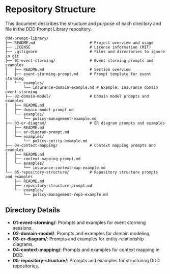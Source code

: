 # Repository Structure

This document describes the structure and purpose of each directory and file in the DDD Prompt Library repository.

```
ddd-prompt-library/
├── README.md                        # Project overview and usage
├── LICENSE                          # License information (MIT)
├── .gitignore                       # Files and directories to ignore in git
├── 01-event-storming/               # Event storming prompts and examples
│   ├── README.md                    # Section overview
│   ├── event-storming-prompt.md     # Prompt template for event storming
│   └── examples/
│       └── insurance-domain-example.md # Example: Insurance domain event storming
├── 02-domain-model/                 # Domain model prompts and examples
│   ├── README.md
│   ├── domain-model-prompt.md
│   └── examples/
│       └── policy-management-example.md
├── 03-er-diagram/                   # ER diagram prompts and examples
│   ├── README.md
│   ├── er-diagram-prompt.md
│   └── examples/
│       └── policy-entity-example.md
├── 04-context-mapping/              # Context mapping prompts and examples
│   ├── README.md
│   ├── context-mapping-prompt.md
│   └── examples/
│       └── insurance-context-map-example.md
└── 05-repository-structure/         # Repository structure prompts and examples
    ├── README.md
    ├── repository-structure-prompt.md
    └── examples/
        └── policy-management-repo-example.md
```

## Directory Details
- **01-event-storming/**: Prompts and examples for event storming sessions.
- **02-domain-model/**: Prompts and examples for domain modeling.
- **03-er-diagram/**: Prompts and examples for entity-relationship diagrams.
- **04-context-mapping/**: Prompts and examples for context mapping in DDD.
- **05-repository-structure/**: Prompts and examples for structuring DDD repositories. 